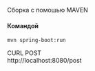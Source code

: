 Сборка с помошью MAVEN  
#### Командой
```
mvn spring-boot:run
```
CURL POST  
http://localhost:8080/post
